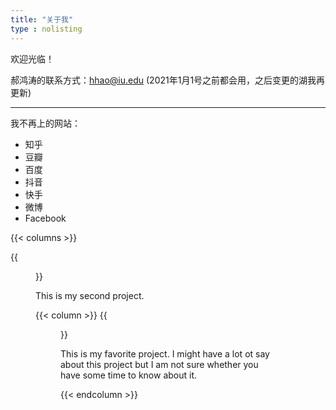 ```yaml
---
title: "关于我"
type : nolisting
---
```


欢迎光临！

郝鸿涛的联系方式：hhao@iu.edu (2021年1月1号之前都会用，之后变更的湖我再更新)

---
我不再上的网站：

- 知乎
- 豆瓣 
- 百度
- 抖音
- 快手
- 微博
- Facebook


{{< columns >}}

{{<figure src="/media/information-knowledge-wisdom.png" title="Information, knowledge, and wisdom, made by Hongtao"  width="400">}}

This is my second project. 

{{< column >}}
{{<figure src="/media/information-knowledge-wisdom.png" title="Information, knowledge, and wisdom, made by Hongtao"  width="400">}}

This is my favorite project. I might have a lot ot say about this project but I am not sure whether you have some time to know about it. 

{{< endcolumn >}}


